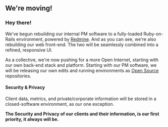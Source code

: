 ## We're moving!

### Hey there!
We've begun rebuilding our internal PM software to a fully-loaded Ruby-on-Rails environment, powered by [Redmine](https://www.redmine.org/).
And as you can see, we're also rebuilding our web front-end. The two will be seamlessly combined into a refined, responsive UI.

As a collective, we're now pushing for a more Open Internet, starting with our own back-end stack and platform.
Starting with our PM software, we will be releasing our own edits and running environments as [Open Source](https://en.wikipedia.org/wiki/Open_source) repositories.


#### Security & Privacy
Client data, metrics, and private/corporate information will be stored in a closed-software environment, as our one exception. 

**The Security and Privacy of our clients and their information, is our first priority, it always will be.**
